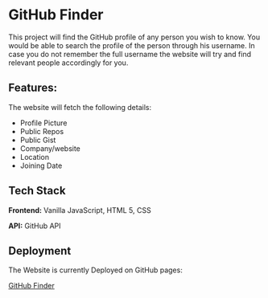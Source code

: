 
# GitHub Finder 

This project will find the GitHub profile of any person you wish to know. 
You would be able to search the profile of the person through his username. 
In case you do not remember the full username the website will try and find relevant
people accordingly for you.



## Features:

The website will fetch the following details:

- Profile Picture
- Public Repos
- Public Gist
- Company/website
- Location
- Joining Date

  
## Tech Stack

**Frontend:** Vanilla JavaScript, HTML 5, CSS

**API:** GitHub API 
  
## Deployment

The Website is currently Deployed on GitHub pages:

[GitHub Finder](https://rameshtavishwakarma.github.io/GitHub-Finder/)

  